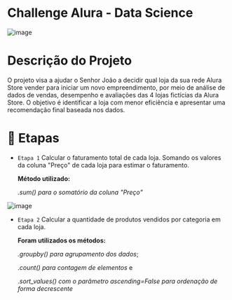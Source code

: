 # Challenge Alura - Data Science
![image](https://github.com/user-attachments/assets/59a9b23d-4522-439e-be93-5896c641087a)

# Descrição do Projeto
O projeto visa a ajudar o Senhor João a decidir qual loja da sua rede Alura Store vender para iniciar um novo empreendimento, por meio de análise de dados de vendas, desempenho e avaliações das 4 lojas fictícias da Alura Store. O objetivo é identificar a loja com menor eficiência e apresentar uma recomendação final baseada nos dados.

# 📝 Etapas
- `Etapa 1`
  Calcular o faturamento total de cada loja. Somando os valores da coluna "Preço" de cada loja para estimar o faturamento.

  **Método utilizado:**

  *.sum() para o somatório da coluna "Preço"*

![image](https://github.com/user-attachments/assets/a12ed6bb-2c33-459e-a7dd-f664ed01ba4f)


- `Etapa 2`
  Calcular a quantidade de produtos vendidos por categoria em cada loja.

  **Foram utilizados os métodos:**
  
  *.groupby() para agrupamento dos dados*;
  
  *.count() para contagem de elementos* e
  
  .*sort_values() com o parâmetro ascending=False para ordenação de forma decrescente*
